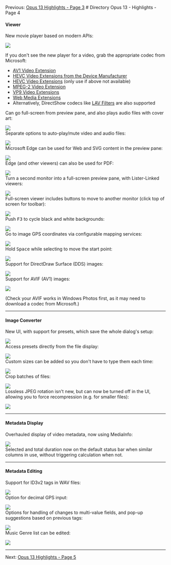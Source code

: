 Previous: [Opus 13 Highlights - Page 3](/Manual/release_history/opus13/page3.md) # Directory Opus 13 - Highlights - Page 4

#### Viewer

New movie player based on modern APIs:

  ![](/Manual/images/release_history/viewer_video.png)

  If you don't see the new player for a video, grab the appropriate codec from Microsoft:

  - [AV1 Video Extension](https://www.microsoft.com/store/productid/9MVZQVXJBQ9V?ocid=pdpshare)
  - [HEVC Video Extensions from the Device Manufacturer](https://www.microsoft.com/store/productid/9N4WGH0Z6VHQ?ocid=pdpshare)
  - [HEVC Video Extensions](https://www.microsoft.com/store/productid/9NMZLZ57R3T7?ocid=pdpshare) (only use if above not available)
  - [MPEG-2 Video Extension](https://www.microsoft.com/store/productid/9N95Q1ZZPMH4?ocid=pdpshare)
  - [VP9 Video Extensions](https://www.microsoft.com/store/productid/9N4D0MSMP0PT?ocid=pdpshare)
  - [Web Media Extensions](https://www.microsoft.com/store/productid/9N5TDP8VCMHS?ocid=pdpshare)
  - Alternatively, DirectShow codecs like [LAV Filters](https://github.com/Nevcairiel/LAVFilters/releases) are also supported

  
Can go full-screen from preview pane, and also plays audio files with cover art:

  ![](/Manual/images/release_history/viewer_audio.png)  
Separate options to auto-play/mute video and audio files:

  ![](/Manual/images/release_history/viewer_vidopts.png)  
Microsoft Edge can be used for Web and SVG content in the preview pane:

  ![](/Manual/images/release_history/viewer_edge_web.png)  
Edge (and other viewers) can also be used for PDF:

  ![](/Manual/images/release_history/viewer_edge_pdf.png)  
Turn a second monitor into a full-screen preview pane, with Lister-Linked viewers:

  ![](/Manual/images/release_history/viewer_listerlinked.gif)  
Full-screen viewer includes buttons to move to another monitor (click top of screen for toolbar):

  ![](/Manual/images/release_history/viewer_nextmon.png)  
Push <kbd>F3</kbd> to cycle black and white backgrounds:

  ![](/Manual/images/release_history/viewer_bgcol.gif)  
Go to image GPS coordinates via configurable mapping services:

  ![](/Manual/images/release_history/viewer_gps.png)  
Hold <kbd>Space</kbd> while selecting to move the start point:

  ![](/Manual/images/release_history/viewer_selorig.gif)  
Support for DirectDraw Surface (DDS) images:

  ![](/Manual/images/release_history/viewer_dds.png)  
Support for AVIF (AV1) images:

  ![](/Manual/images/release_history/viewer_avif.png)

(Check your AVIF works in Windows Photos first, as it may need to download a codec from Microsoft.)  

------------------------------------------------------------------------

#### Image Converter

New UI, with support for presets, which save the whole dialog's setup:

  ![](/Manual/images/release_history/imgconv_ui.png)  
Access presets directly from the file display:

  ![](/Manual/images/release_history/imageconf_presetctx.png)  
Custom sizes can be added so you don't have to type them each time:

  ![](/Manual/images/release_history/imageconf_resize_presets.png)  
Crop batches of files:

  ![](/Manual/images/release_history/imgconv_crop.png)  
Lossless JPEG rotation isn't new, but can now be turned off in the UI, allowing you to force recompression (e.g. for smaller files):

  ![](/Manual/images/release_history/imgconv_losslessjpg.png)  

------------------------------------------------------------------------

#### Metadata Display

Overhauled display of video metadata, now using MediaInfo:

  ![](/Manual/images/release_history/meta_video.png)  
Selected and total duration now on the default status bar when similar columns in use, without triggering calculation when not.  
  
----

#### Metadata Editing

Support for ID3v2 tags in WAV files:

  ![](/Manual/images/release_history/meta_wav_id3.png)  
Option for decimal GPS input:

  ![](/Manual/images/release_history/meta_decgps.png)  
Options for handling of changes to multi-value fields, and pop-up suggestions based on previous tags:

  ![](/Manual/images/release_history/metaedit_prefs.png)  
Music Genre list can be edited:

  ![](/Manual/images/release_history/metaedit_genres.png)  

------------------------------------------------------------------------

Next: [Opus 13 Highlights - Page 5](/Manual/release_history/opus13/page5.md)
